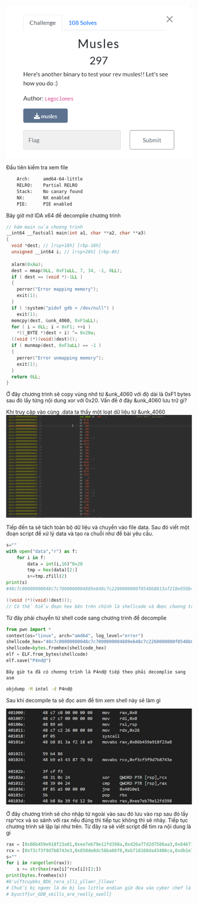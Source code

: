 ![alt text](../image/image.png)

Đầu tiên kiếm tra xem file 
```bash
    Arch:     amd64-64-little
    RELRO:    Partial RELRO
    Stack:    No canary found
    NX:       NX enabled
    PIE:      PIE enabled
```

Bây giờ mở IDA x64 để decomplie chương trình 


```C++
// hàm main của chương trình
__int64 __fastcall main(int a1, char **a2, char **a3)
{
  void *dest; // [rsp+18h] [rbp-18h]
  unsigned __int64 i; // [rsp+28h] [rbp-8h]

  alarm(0xAu);
  dest = mmap(0LL, 0xF1uLL, 7, 34, -1, 0LL);
  if ( dest == (void *)-1LL )
  {
    perror("Error mapping memory");
    exit(1);
  }
  if ( !system("pidof gdb > /dev/null") )
    exit(1);
  memcpy(dest, &unk_4060, 0xF1uLL);
  for ( i = 0LL; i < 0xF1; ++i )
    *((_BYTE *)dest + i) ^= 0x20u;
  ((void (*)(void))dest)();
  if ( munmap(dest, 0xF1uLL) == -1 )
  {
    perror("Error unmapping memory");
    exit(1);
  }
  return 0LL;
}
```

Ở đây chương trình sẽ copy vùng nhớ từ &unk_4060 với độ dài là 0xF1 bytes sau đó lấy từng nội dung xor với 0x20.
Vấn đề ở đây &unk_4060 lưu trữ gì?

Khi truy cập vào cùng .data ta thấy một loạt dữ liệu từ &unk_4060
![alt text](<../image/Screenshot 2024-05-22 231921.png>)

Tiếp đến ta sẽ tách toàn bộ dữ liệu và chuyển vào file data. Sau đó viết một đoạn script để xử lý data và tạo ra chuỗi như đề bài yêu cầu.
```python
s=""
with open("data","r") as f:
    for i in f:
        data = int(i,16)^0x20
        tmp = hex(data)[2:]
        s+=tmp.zfill(2)
print(s)
#48c7c00000000048c7c7000000004889e648c7c2260000000f0548b8813af218e959b48648b9e343877b9d3fcff348310c24483904240f85a50000005b48b88a39fd129eb77eee48b9f866ba56dce80d8548310c24483904240f85820000005b48b8a36a58d7d2776ad248b9ca0634a48d1618b748310c244839042475635b48b846dcc7420615678448b919aea2236a791edb4831c84839042475455b48b8c67ce3c7fc14000048b9b50b8cab9069000048310c244839042475265b48c7c00100000048c7c70100000048be436f727265637421564889e648c7c2080000000f0548c7c03c00000048c7c7000000000f05
```


```C++
((void (*)(void))dest)();
// Có thể hiểu đoạn hex bên trên chính là shellcode và được chương trình chạy
```

Từ đây phải chuyển từ shell code sang chương trình để decomplie 
```python
from pwn import *
context(os="linux", arch="amd64", log_level="error")
shellcode_hex="48c7c00000000048c7c7000000004889e648c7c2260000000f0548b8813af218e959b48648b9e343877b9d3fcff348310c24483904240f85a50000005b48b88a39fd129eb77eee48b9f866ba56dce80d8548310c24483904240f85820000005b48b8a36a58d7d2776ad248b9ca0634a48d1618b748310c244839042475635b48b846dcc7420615678448b919aea2236a791edb4831c84839042475455b48b8c67ce3c7fc14000048b9b50b8cab9069000048310c244839042475265b48c7c00100000048c7c70100000048be436f727265637421564889e648c7c2080000000f0548c7c03c00000048c7c7000000000f05"
shellcode=bytes.fromhex(shellcode_hex)
elf = ELF.from_bytes(shellcode)
elf.save("P4nd@")
```

    Bây giờ ta đã có chương trình là P4nd@ tiếp theo phải decomplie sang asm

```bash
objdump -M intel -d P4nd@
```

Sau khi decompile ta sẽ đọc asm để tìm xem shell này sẽ làm gì

![alt text](<../image/Screenshot 2024-05-22 234242.png>)

Ở đây chương trình sẽ cho nhập từ ngoài vào sau đó lưu vào rsp sau đó lấy rsp^rcx và so sánh với rax nếu đúng thì tiếp tục không thì sẽ nhảy.
Tiếp tục chương trình sẽ lặp lại như trên. Từ đây ra sẽ viết script để tìm ra nội dung là gì

```python
rax = [0x86b459e918f23a81,0xee7eb79e12fd398a,0xd26a77d2d7586aa3,0x8467150642c7dc46,0x14fcc7e37cc6]
rcx = [0xf3cf3f9d7b8743e3,0x850de8dc56ba66f8,0xb718168da43406ca,0xdb1e796a23a2ae19,0x6990ab8c0bb5]
s=""
for i in range(len(rax)):
    s += str(hex(rax[i]^rcx[i])[2:])
print(bytes.fromhex(s))
#b'u{ftcuybks_BDG_rera_slli_yllaer_}llows'
# Chuỗi bị ngược là do bị lưu little endian giờ đưa vào cyber chef là được 
# byuctf{ur_GDB_skills_are_really_swoll}
```




